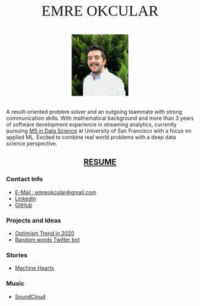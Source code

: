 <p style="text-align: center;font-size:40px;font-family:Times">EMRE OKCULAR</p>

<center><img src="/resources/emre_kare.jpg" width="30%" and height="30%"></center>
<br style="line-height: 5px"/>
<!---Emre Okcular Personal Website
=======--->

A result-oriented problem solver and an outgoing teammate with strong communication skills. With mathematical background and more than 3 years of software development experience in streaming analytics, currently pursuing [MS in Data Science](https://www.usfca.edu/arts-sciences/graduate-programs/data-science) at University of San Francisco with a focus on applied ML. Excited to combine real world problems with a deep data science perspective. 

<h2 align="center" ><a href="/resources/Emre_Okcular-Resume.pdf">RESUME</a></h2>

### Contact Info

* [E-Mail : emreokcular@gmail.com](mailto:emreokcular@gmail.com)
* [LinkedIn](https://www.linkedin.com/in/emreokcular)
* [GitHub](https://github.com/emreokcular)

### Projects and Ideas
* [Optimism Trend in 2020](/projects/2020.md)
* [Random words Twitter bot](/projects/kelimebot.md)

### Stories
* [Machine Hearts](/stories/machine_hearts.md)

### Music
* [SoundCloud](https://soundcloud.com/emreokcular)
